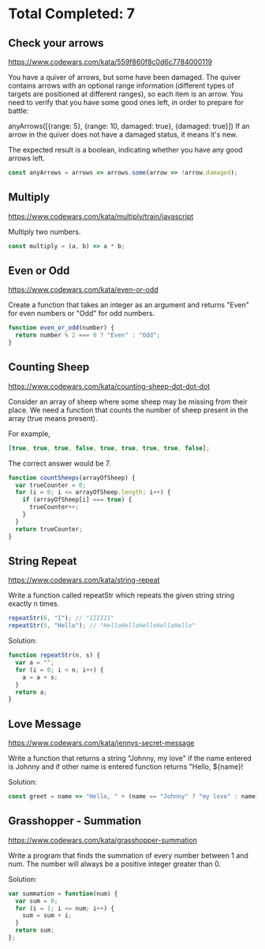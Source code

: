 # Total Completed: 7

## Check your arrows

https://www.codewars.com/kata/559f860f8c0d6c7784000119

You have a quiver of arrows, but some have been damaged. The quiver contains arrows with an optional range information (different types of targets are positioned at different ranges), so each item is an arrow.
You need to verify that you have some good ones left, in order to prepare for battle:

anyArrows([{range: 5}, {range: 10, damaged: true}, {damaged: true}])
If an arrow in the quiver does not have a damaged status, it means it's new.

The expected result is a boolean, indicating whether you have any good arrows left.

```javascript
const anyArrows = arrows => arrows.some(arrow => !arrow.damaged);
```

## Multiply

https://www.codewars.com/kata/multiply/train/javascript

Multiply two numbers.

```javascript
const multiply = (a, b) => a * b;
```

## Even or Odd

https://www.codewars.com/kata/even-or-odd

Create a function that takes an integer as an argument and returns "Even" for even numbers or "Odd" for odd numbers.

```javascript
function even_or_odd(number) {
  return number % 2 === 0 ? "Even" : "Odd";
}
```

## Counting Sheep

https://www.codewars.com/kata/counting-sheep-dot-dot-dot

Consider an array of sheep where some sheep may be missing from their place. We need a function that counts the number of sheep present in the array (true means present).

For example,

```javascript
[true, true, true, false, true, true, true, true, false];
```

The correct answer would be 7.

```javascript
function countSheeps(arrayOfSheep) {
  var trueCounter = 0;
  for (i = 0; i <= arrayOfSheep.length; i++) {
    if (arrayOfSheep[i] === true) {
      trueCounter++;
    }
  }
  return trueCounter;
}
```

## String Repeat

https://www.codewars.com/kata/string-repeat

Write a function called repeatStr which repeats the given string string exactly n times.

```javascript
repeatStr(6, "I"); // "IIIIII"
repeatStr(5, "Hello"); // "HelloHelloHelloHelloHello"
```

Solution:

```javascript
function repeatStr(n, s) {
  var a = "";
  for (i = 0; i < n; i++) {
    a = a + s;
  }
  return a;
}
```

## Love Message

https://www.codewars.com/kata/jennys-secret-message

Write a function that returns a string "Johnny, my love" if the name entered is Johnny and if other name is entered function returns "Hello, ${name}!

Solution:

```javascript
const greet = name => "Hello, " + (name == "Johnny" ? "my love" : name) + "!";
```

## Grasshopper - Summation

https://www.codewars.com/kata/grasshopper-summation

Write a program that finds the summation of every number between 1 and num. The number will always be a positive integer greater than 0.

Solution:

```javascript
var summation = function(num) {
  var sum = 0;
  for (i = 1; i <= num; i++) {
    sum = sum + i;
  }
  return sum;
};
```
